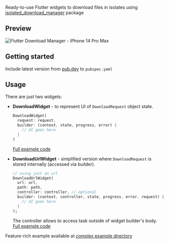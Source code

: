 Ready-to-use Flutter widgets to download files in isolates using [isolated_download_manager](https://pub.dev/packages/isolated_download_manager) package

## Preview

![Flutter Download Manager - iPhone 14 Pro Max](https://user-images.githubusercontent.com/21260939/193834026-52c81596-cdbd-40cd-a487-ba6d8dfb2edd.png)

## Getting started

Include latest version from [pub.dev](https://pub.dev/packages/isolated_download_manager_flutter) to `pubspec.yaml`

## Usage

There are just two widgets:
- **DownloadWidget** - to represent UI of `DownloadRequest` object state.
  ```dart
  DownloadWidget(
    request: request, 
    builder: (context, state, progress, error) {
      // UI goes here 
    }
  )
  ```
  [Full example code](example/flutter_request_example.dart)

- **DownloadUrlWidget** - simplified version where `DownloadRequest` is stored internally (accessed via builder).
  ```dart
  // using just an url
  DownloadUrlWidget(
    url: url, 
    path: path, 
    controller: controller, // optional
    builder: (context, controller, state, progress, error, request) {
      // UI goes here 
    }
  );
  ```
  The controller allows to access task outside of widget builder's body.
  [Full example code](example/flutter_url_example.dart)

Feature-rich example available at [complex example directory](example/complex)
